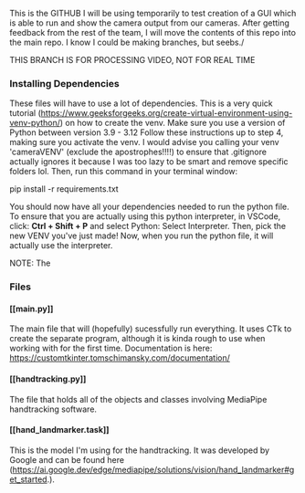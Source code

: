 This is the GITHUB I will be using temporarily to test creation of a GUI which is able to run and show the camera output from our cameras. After getting feedback from the rest of the team, I will move the contents of this repo into the main repo. I know I could be making branches, but seebs./

THIS BRANCH IS FOR PROCESSING VIDEO, NOT FOR REAL TIME 

### Installing Dependencies
These files will have to use a lot of dependencies. This is a very quick tutorial (https://www.geeksforgeeks.org/create-virtual-environment-using-venv-python/) on how to create the venv. Make sure you use a version of Python between version 3.9 - 3.12
Follow these instructions up to step 4, making sure you activate the venv. I would advise you calling your venv 'cameraVENV' (exclude the apostrophes!!!!) to ensure that .gitignore actually ignores it because I was too lazy to be smart and remove specific folders lol. 
Then, run this command in your terminal window:

pip install -r requirements.txt

You should now have all your dependencies needed to run the python file.
To ensure that you are actually using this python interpreter, in VSCode, click: **Ctrl + Shift + P** and select Python: Select Interpreter. Then, pick the new VENV you've just made! Now, when you run the python file, it will actually use the interpreter.

NOTE: The 

### Files
#### [[main.py]]
The main file that will (hopefully) sucessfully run everything. It uses CTk to create the separate program, although it is kinda rough to use when working with for the first time. Documentation is here: https://customtkinter.tomschimansky.com/documentation/

#### [[handtracking.py]]
The file that holds all of the objects and classes involving MediaPipe handtracking software.

#### [[hand_landmarker.task]]
This is the model I'm using for the handtracking. It was developed by Google and can be found here (https://ai.google.dev/edge/mediapipe/solutions/vision/hand_landmarker#get_started.).
